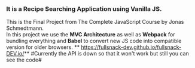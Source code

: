 ### It is a **Recipe Searching Application using Vanilla JS**.

This is the Final Project from The Complete JavaScript Course by Jonas Schmedtmann.  
In this project we use the **MVC Architecture** as well as **Webpack** for bundling everything and **Babel** to convert new JS code into compatible version for older browsers.
  ** https://fullsnack-dev.github.io/fullsnack-DEV.io/**
  #Currently the API is down so that it won't work but still you can see the code#
